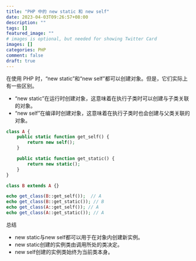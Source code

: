 ```yaml
---
title: "PHP 中的 new static 和 new self"
date: 2023-04-03T09:26:57+08:00
description: ""
tags: []
featured_image: ""
# images is optional, but needed for showing Twitter Card
images: []
categories: PHP
comment: false
draft: true
---
```


在使用 PHP 时，“new static”和“new self”都可以创建对象。但是，它们实际上有一些区别。

- “new static”在运行时创建对象，这意味着在执行子类时可以创建与子类关联的对象。
- “new self”在编译时创建对象，这意味着在执行子类时也会创建与父类关联的对象。

```php
class A {
    public static function get_self() {
        return new self();
    }

    public static function get_static() {
        return new static();
    }
}

class B extends A {}

echo get_class(B::get_self());  // A
echo get_class(B::get_static()); // B
echo get_class(A::get_self()); // A
echo get_class(A::get_static()); // A
```

总结

- new static与new self都可以用于在对象内创建新实例。
- new static创建的实例类由调用所处的类决定。
- new self创建的实例类始终为当前类本身。
